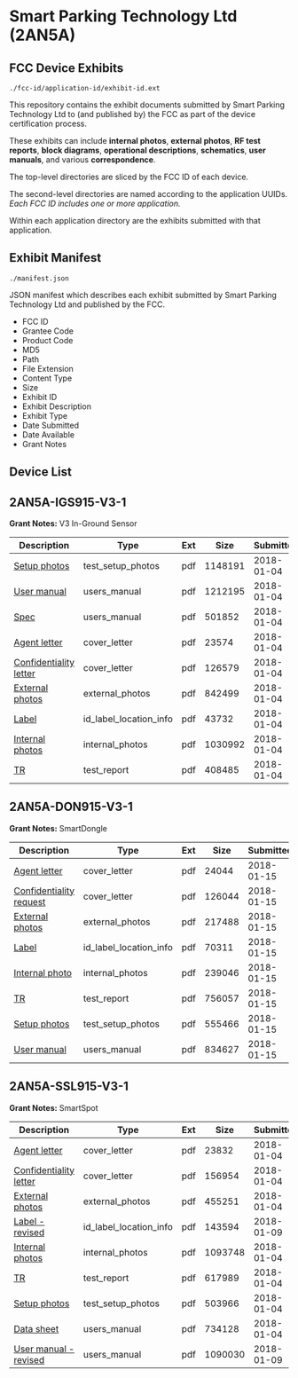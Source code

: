 # Smart Parking Technology Ltd (2AN5A)
## FCC Device Exhibits

```
./fcc-id/application-id/exhibit-id.ext
```

This repository contains the exhibit documents submitted by Smart Parking Technology Ltd to (and published by) the FCC as part of the device certification process.

These exhibits can include **internal photos**, **external photos**, **RF test reports**, **block diagrams**, **operational descriptions**, **schematics**, **user manuals**, and various **correspondence**.

The top-level directories are sliced by the FCC ID of each device.

The second-level directories are named according to the application UUIDs. *Each FCC ID includes one or more application.*

Within each application directory are the exhibits submitted with that application. 

## Exhibit Manifest

```
./manifest.json
```

JSON manifest which describes each exhibit submitted by Smart Parking Technology Ltd and published by the FCC.

- FCC ID
- Grantee Code
- Product Code
- MD5
- Path
- File Extension
- Content Type
- Size
- Exhibit ID
- Exhibit Description
- Exhibit Type
- Date Submitted
- Date Available
- Grant Notes

## Device List
## 2AN5A-IGS915-V3-1
**Grant Notes:** V3 In-Ground Sensor

| Description | Type | Ext | Size | Submitted | Available |
| ----------- | ---- | --- | ---- | --------- | --------- |
| [Setup photos](2AN5A-IGS915-V3-1/76c3c0d4c92337f59b0ad2288845a3c3/3702299.pdf) | test_setup_photos | pdf | 1148191 | 2018-01-04 | 2018-07-03 |
| [User manual](2AN5A-IGS915-V3-1/76c3c0d4c92337f59b0ad2288845a3c3/3702300.pdf) | users_manual | pdf | 1212195 | 2018-01-04 | 2018-07-03 |
| [Spec](2AN5A-IGS915-V3-1/76c3c0d4c92337f59b0ad2288845a3c3/3702301.pdf) | users_manual | pdf | 501852 | 2018-01-04 | 2018-07-03 |
| [Agent letter](2AN5A-IGS915-V3-1/76c3c0d4c92337f59b0ad2288845a3c3/3702292.pdf) | cover_letter | pdf | 23574 | 2018-01-04 | 2018-01-04 |
| [Confidentiality letter](2AN5A-IGS915-V3-1/76c3c0d4c92337f59b0ad2288845a3c3/3702293.pdf) | cover_letter | pdf | 126579 | 2018-01-04 | 2018-01-04 |
| [External photos](2AN5A-IGS915-V3-1/76c3c0d4c92337f59b0ad2288845a3c3/3702297.pdf) | external_photos | pdf | 842499 | 2018-01-04 | 2018-07-03 |
| [Label](2AN5A-IGS915-V3-1/76c3c0d4c92337f59b0ad2288845a3c3/3702291.pdf) | id_label_location_info | pdf | 43732 | 2018-01-04 | 2018-01-04 |
| [Internal photos](2AN5A-IGS915-V3-1/76c3c0d4c92337f59b0ad2288845a3c3/3702298.pdf) | internal_photos | pdf | 1030992 | 2018-01-04 | 2018-07-03 |
| [TR](2AN5A-IGS915-V3-1/76c3c0d4c92337f59b0ad2288845a3c3/3702302.pdf) | test_report | pdf | 408485 | 2018-01-04 | 2018-01-04 |
## 2AN5A-DON915-V3-1
**Grant Notes:** SmartDongle

| Description | Type | Ext | Size | Submitted | Available |
| ----------- | ---- | --- | ---- | --------- | --------- |
| [Agent letter](2AN5A-DON915-V3-1/606228f9a79a6a7f3043630d0364d498/3713858.pdf) | cover_letter | pdf | 24044 | 2018-01-15 | 2018-01-15 |
| [Confidentiality request](2AN5A-DON915-V3-1/606228f9a79a6a7f3043630d0364d498/3713860.pdf) | cover_letter | pdf | 126044 | 2018-01-15 | 2018-01-15 |
| [External photos](2AN5A-DON915-V3-1/606228f9a79a6a7f3043630d0364d498/3713958.pdf) | external_photos | pdf | 217488 | 2018-01-15 | 2018-07-14 |
| [Label](2AN5A-DON915-V3-1/606228f9a79a6a7f3043630d0364d498/3713851.pdf) | id_label_location_info | pdf | 70311 | 2018-01-15 | 2018-01-15 |
| [Internal photo](2AN5A-DON915-V3-1/606228f9a79a6a7f3043630d0364d498/3713962.pdf) | internal_photos | pdf | 239046 | 2018-01-15 | 2018-07-14 |
| [TR](2AN5A-DON915-V3-1/606228f9a79a6a7f3043630d0364d498/3714000.pdf) | test_report | pdf | 756057 | 2018-01-15 | 2018-01-15 |
| [Setup photos](2AN5A-DON915-V3-1/606228f9a79a6a7f3043630d0364d498/3713997.pdf) | test_setup_photos | pdf | 555466 | 2018-01-15 | 2018-07-14 |
| [User manual](2AN5A-DON915-V3-1/606228f9a79a6a7f3043630d0364d498/3713999.pdf) | users_manual | pdf | 834627 | 2018-01-15 | 2018-07-14 |
## 2AN5A-SSL915-V3-1
**Grant Notes:** SmartSpot

| Description | Type | Ext | Size | Submitted | Available |
| ----------- | ---- | --- | ---- | --------- | --------- |
| [Agent letter](2AN5A-SSL915-V3-1/f3ccb2030e93a800e4998bf038c4fb8c/3702278.pdf) | cover_letter | pdf | 23832 | 2018-01-04 | 2018-01-04 |
| [Confidentiality letter](2AN5A-SSL915-V3-1/f3ccb2030e93a800e4998bf038c4fb8c/3702279.pdf) | cover_letter | pdf | 156954 | 2018-01-04 | 2018-01-04 |
| [External photos](2AN5A-SSL915-V3-1/f3ccb2030e93a800e4998bf038c4fb8c/3702284.pdf) | external_photos | pdf | 455251 | 2018-01-04 | 2018-07-03 |
| [Label - revised](2AN5A-SSL915-V3-1/f3ccb2030e93a800e4998bf038c4fb8c/3706023.pdf) | id_label_location_info | pdf | 143594 | 2018-01-09 | 2018-01-04 |
| [Internal photos](2AN5A-SSL915-V3-1/f3ccb2030e93a800e4998bf038c4fb8c/3702285.pdf) | internal_photos | pdf | 1093748 | 2018-01-04 | 2018-07-03 |
| [TR](2AN5A-SSL915-V3-1/f3ccb2030e93a800e4998bf038c4fb8c/3702289.pdf) | test_report | pdf | 617989 | 2018-01-04 | 2018-01-04 |
| [Setup photos](2AN5A-SSL915-V3-1/f3ccb2030e93a800e4998bf038c4fb8c/3702283.pdf) | test_setup_photos | pdf | 503966 | 2018-01-04 | 2018-07-03 |
| [Data sheet](2AN5A-SSL915-V3-1/f3ccb2030e93a800e4998bf038c4fb8c/3702287.pdf) | users_manual | pdf | 734128 | 2018-01-04 | 2018-07-03 |
| [User manual -revised](2AN5A-SSL915-V3-1/f3ccb2030e93a800e4998bf038c4fb8c/3706021.pdf) | users_manual | pdf | 1090030 | 2018-01-09 | 2018-07-03 |
